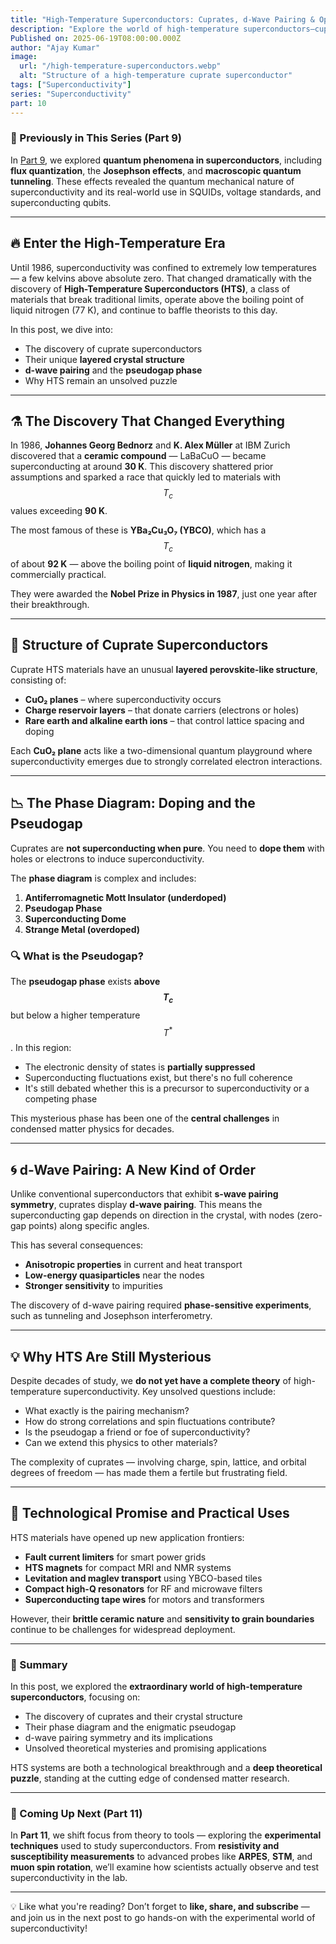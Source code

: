 ```yaml
---
title: "High-Temperature Superconductors: Cuprates, d-Wave Pairing & Open Mysteries"
description: "Explore the world of high-temperature superconductors—cuprates, phase diagrams, pseudogap phenomena, and the complex physics behind elevated critical temperatures."
Published on: 2025-06-19T08:00:00.000Z
author: "Ajay Kumar"
image:
  url: "/high-temperature-superconductors.webp"
  alt: "Structure of a high-temperature cuprate superconductor"
tags: ["Superconductivity"]
series: "Superconductivity"
part: 10
---
```


### 🔁 Previously in This Series (Part 9)

In [Part 9](/quantum-effects-superconductors), we explored **quantum phenomena in superconductors**, including **flux quantization**, the **Josephson effects**, and **macroscopic quantum tunneling**. These effects revealed the quantum mechanical nature of superconductivity and its real-world use in SQUIDs, voltage standards, and superconducting qubits.

---

## 🔥 Enter the High-Temperature Era

Until 1986, superconductivity was confined to extremely low temperatures — a few kelvins above absolute zero. That changed dramatically with the discovery of **High-Temperature Superconductors (HTS)**, a class of materials that break traditional limits, operate above the boiling point of liquid nitrogen (77 K), and continue to baffle theorists to this day.

In this post, we dive into:

- The discovery of cuprate superconductors  
- Their unique **layered crystal structure**  
- **d-wave pairing** and the **pseudogap phase**  
- Why HTS remain an unsolved puzzle

---

## ⚗️ The Discovery That Changed Everything

In 1986, **Johannes Georg Bednorz** and **K. Alex Müller** at IBM Zurich discovered that a **ceramic compound** — LaBaCuO — became superconducting at around **30 K**. This discovery shattered prior assumptions and sparked a race that quickly led to materials with $$T_c$$ values exceeding **90 K**.

The most famous of these is **YBa₂Cu₃O₇ (YBCO)**, which has a $$T_c$$ of about **92 K** — above the boiling point of **liquid nitrogen**, making it commercially practical.

They were awarded the **Nobel Prize in Physics in 1987**, just one year after their breakthrough.

---

## 🧱 Structure of Cuprate Superconductors

Cuprate HTS materials have an unusual **layered perovskite-like structure**, consisting of:

- **CuO₂ planes** – where superconductivity occurs  
- **Charge reservoir layers** – that donate carriers (electrons or holes)  
- **Rare earth and alkaline earth ions** – that control lattice spacing and doping

Each **CuO₂ plane** acts like a two-dimensional quantum playground where superconductivity emerges due to strongly correlated electron interactions.

---

## 📉 The Phase Diagram: Doping and the Pseudogap

Cuprates are **not superconducting when pure**. You need to **dope them** with holes or electrons to induce superconductivity.

The **phase diagram** is complex and includes:

1. **Antiferromagnetic Mott Insulator (underdoped)**
2. **Pseudogap Phase**
3. **Superconducting Dome**
4. **Strange Metal (overdoped)**

### 🔍 What is the Pseudogap?

The **pseudogap phase** exists **above $$T_c$$** but below a higher temperature $$T^*$$. In this region:

- The electronic density of states is **partially suppressed**  
- Superconducting fluctuations exist, but there's no full coherence  
- It's still debated whether this is a precursor to superconductivity or a competing phase

This mysterious phase has been one of the **central challenges** in condensed matter physics for decades.

---

## 🌀 d-Wave Pairing: A New Kind of Order

Unlike conventional superconductors that exhibit **s-wave pairing symmetry**, cuprates display **d-wave pairing**. This means the superconducting gap depends on direction in the crystal, with nodes (zero-gap points) along specific angles.

This has several consequences:

- **Anisotropic properties** in current and heat transport  
- **Low-energy quasiparticles** near the nodes  
- **Stronger sensitivity** to impurities

The discovery of d-wave pairing required **phase-sensitive experiments**, such as tunneling and Josephson interferometry.

---

## 💡 Why HTS Are Still Mysterious

Despite decades of study, we **do not yet have a complete theory** of high-temperature superconductivity. Key unsolved questions include:

- What exactly is the pairing mechanism?
- How do strong correlations and spin fluctuations contribute?
- Is the pseudogap a friend or foe of superconductivity?
- Can we extend this physics to other materials?

The complexity of cuprates — involving charge, spin, lattice, and orbital degrees of freedom — has made them a fertile but frustrating field.

---

## 🚀 Technological Promise and Practical Uses

HTS materials have opened up new application frontiers:

- **Fault current limiters** for smart power grids  
- **HTS magnets** for compact MRI and NMR systems  
- **Levitation and maglev transport** using YBCO-based tiles  
- **Compact high-Q resonators** for RF and microwave filters  
- **Superconducting tape wires** for motors and transformers

However, their **brittle ceramic nature** and **sensitivity to grain boundaries** continue to be challenges for widespread deployment.

---

### 🔄 Summary

In this post, we explored the **extraordinary world of high-temperature superconductors**, focusing on:

- The discovery of cuprates and their crystal structure  
- Their phase diagram and the enigmatic pseudogap  
- d-wave pairing symmetry and its implications  
- Unsolved theoretical mysteries and promising applications

HTS systems are both a technological breakthrough and a **deep theoretical puzzle**, standing at the cutting edge of condensed matter research.

---

### 🔮 Coming Up Next (Part 11)

In **Part 11**, we shift focus from theory to tools — exploring the **experimental techniques** used to study superconductors. From **resistivity and susceptibility measurements** to advanced probes like **ARPES**, **STM**, and **muon spin rotation**, we’ll examine how scientists actually observe and test superconductivity in the lab.

---

💡 Like what you're reading? Don’t forget to **like, share, and subscribe** — and join us in the next post to go hands-on with the experimental world of superconductivity!
